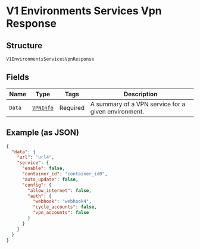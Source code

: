 
# V1 Environments Services Vpn Response

## Structure

`V1EnvironmentsServicesVpnResponse`

## Fields

| Name | Type | Tags | Description |
|  --- | --- | --- | --- |
| `Data` | [`VPNInfo`](../../doc/models/vpn-info.md) | Required | A summary of a VPN service for a given environment. |

## Example (as JSON)

```json
{
  "data": {
    "url": "url4",
    "service": {
      "enable": false,
      "container_id": "container_id0",
      "auto_update": false,
      "config": {
        "allow_internet": false,
        "auth": {
          "webhook": "webhook4",
          "cycle_accounts": false,
          "vpn_accounts": false
        }
      }
    }
  }
}
```

